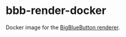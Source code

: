 # bbb-render-docker
Docker image for the [BigBlueButton renderer](https://github.com/plugorgau/bbb-render).

